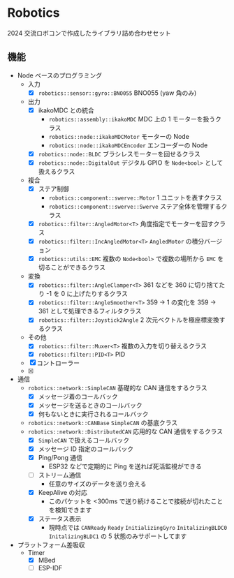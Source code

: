 # Robotics

2024 交流ロボコンで作成したライブラリ詰め合わせセット

## 機能

- Node ベースのプログラミング
	- 入力
		- [x] `robotics::sensor::gyro::BNO055` BNO055 (yaw 角のみ)
	- 出力
		- [x] ikakoMDC との統合
			- `robotics::assembly::ikakoMDC` MDC 上の 1 モーターを扱うクラス
			- `robotics::node::ikakoMDCMotor` モーターの Node
 			- `robotics::node::ikakoMDCEncoder` エンコーダーの Node
		- [x] `robotics::node::BLDC` ブラシレスモーターを回せるクラス
		- [x] `robotics::node::DigitalOut` デジタル GPIO を `Node<bool>` として扱えるクラス
	- 複合
		- [x] ステア制御
			- `robotics::component::swerve::Motor` 1 ユニットを表すクラス
			- `robotics::component::swerve::Swerve` ステア全体を管理するクラス
		- [x] `robotics::filter::AngledMotor<T>` 角度指定でモーターを回すクラス
		- [x] `robotics::filter::IncAngledMotor<T>` `AngledMotor` の積分バージョン
		- [x] `robotics::utils::EMC` 複数の `Node<bool>` で複数の場所から `EMC` を切ることができるクラス
	- 変換
		- [x] `robotics::filter::AngleClamper<T>` 361 などを 360 に切り捨てたり -1 を 0 に上げたりするクラス
		- [x] `robotics::filter::AngleSmoother<T>` 359 -> 1 の変化を 359 -> 361 として処理できるフィルタクラス
		- [x] `robotics::filter::Joystick2Angle` 2 次元ベクトルを極座標変換するクラス
	- その他
		- [x] `robotics::filter::Muxer<T>` 複数の入力を切り替えるクラス
		- [x] `robotics::filter::PID<T>` PID
	-	[x] コントローラー
	-	[x] 
- 通信
	- `robotics::network::SimpleCAN` 基礎的な CAN 通信をするクラス
		- [x] メッセージ着のコールバック
		- [x] メッセージを送るときのコールバック
		- [x] 何もないときに実行されるコールバック
 	- `robotics::network::CANBase` `SimpleCAN` の基底クラス
	- `robotics::network::DistributedCAN` 応用的な CAN 通信をするクラス
		- [x] `SimpleCAN` で扱えるコールバック
		- [x] メッセージ ID 指定のコールバック
		- [x] Ping/Pong 通信
			- ESP32 などで定期的に Ping を送れば死活監視ができる
		- [ ] ストリーム通信
			- 任意のサイズのデータを送り会える
		- [x] KeepAlive の対応
			- このパケットを <300ms で送り続けることで接続が切れたことを検知できます
		- [x] ステータス表示
			- 現時点では `CANReady` `Ready` `InitializingGyro` `InitalizingBLDC0` `InitalizingBLDC1` の 5 状態のみサポートしてます
- プラットフォーム差吸収
	- Timer
		- [x] MBed
		- [ ] ESP-IDF
